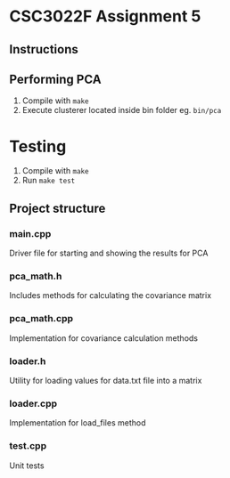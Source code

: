 # CSC3022F Assignment 5

## Instructions

## Performing PCA

1. Compile with `make`
2. Execute clusterer located inside bin folder eg. `bin/pca`

# Testing

1. Compile with `make`
2. Run `make test`

## Project structure

### main.cpp

Driver file for starting and showing the results for PCA

### pca_math.h

Includes methods for calculating the covariance matrix 

### pca_math.cpp

Implementation for covariance calculation methods

### loader.h

Utility for loading values for data.txt file into a matrix

### loader.cpp

Implementation for load_files method

### test.cpp

Unit tests